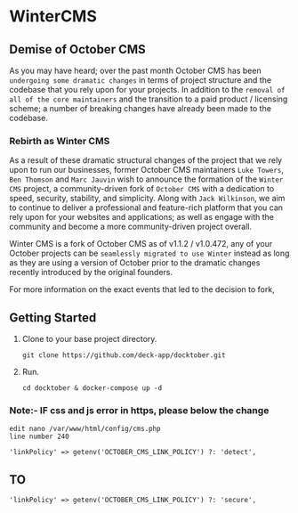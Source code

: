 # WinterCMS 
## Demise of October CMS
As you may have heard; over the past month October CMS has been `undergoing some dramatic changes` in terms of project structure and the codebase that you rely upon for your projects. In addition to the `removal of all of the core maintainers` and the transition to a paid product / licensing scheme; a number of breaking changes have already been made to the codebase.
### Rebirth as Winter CMS

As a result of these dramatic structural changes of the project that we rely upon to run our businesses, former October CMS maintainers `Luke Towers`, `Ben Thomson` and `Marc Jauvin` wish to announce the formation of the `Winter CMS` project, a community-driven fork of `October CMS` with a dedication to speed, security, stability, and simplicity. Along with `Jack Wilkinson`, we aim to continue to deliver a professional and feature-rich platform that you can rely upon for your websites and applications; as well as engage with the community and become a more community-driven project overall.

Winter CMS is a fork of October CMS as of v1.1.2 / v1.0.472, any of your October projects can be `seamlessly migrated to use Winter` instead as long as they are using a version of October prior to the dramatic changes recently introduced by the original founders.

For more information on the exact events that led to the decision to fork,

## Getting Started

1. Clone to your base project directory.

	```
	git clone https://github.com/deck-app/docktober.git
	```

2. Run.

    ```
	cd docktober & docker-compose up -d
	```

### Note:- IF css and js error in https, please below the change

```
edit nano /var/www/html/config/cms.php
line number 240
```
```
'linkPolicy' => getenv('OCTOBER_CMS_LINK_POLICY') ?: 'detect',
```
## TO
```
'linkPolicy' => getenv('OCTOBER_CMS_LINK_POLICY') ?: 'secure',
```